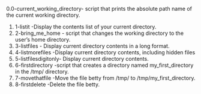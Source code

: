 0.0-current_working_directory- script that prints the absolute path name of the current working directory.
1. 1-listit -Display the contents list of your current directory.
2. 2-bring_me_home - script that changes the working directory to the user’s home directory.
3. 3-listfiles - Display current directory contents in a long format.
4. 4-listmorefiles -Display current directory contents, including hidden files
5. 5-listfilesdigitonly- Display current directory contents.
6. 6-firstdirectory -script that creates a directory named my_first_directory in the /tmp/ directory.
7. 7-movethatfile -Move the file betty from /tmp/ to /tmp/my_first_directory.
8. 8-firstdelete -Delete the file betty.  
